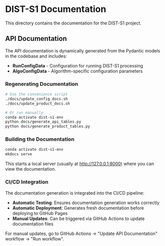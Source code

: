 # DIST-S1 Documentation

This directory contains the documentation for the DIST-S1 project.

## API Documentation

The API documentation is dynamically generated from the Pydantic models in the codebase and includes:

- **RunConfigData** - Configuration for running DIST-S1 processing
- **AlgoConfigData** - Algorithm-specific configuration parameters

### Regenerating Documentation

```bash
# Use the convenience script
./docs/update_config_docs.sh
./docs/update_product_docs.sh

# Or run manually
conda activate dist-s1-env
python docs/generate_api_tables.py
python docs/generate_product_tables.py
```

### Building the Documentation

```bash
conda activate dist-s1-env
mkdocs serve
```

This starts a local server (usually at http://127.0.0.1:8000) where you can view the documentation.

### CI/CD Integration

The documentation generation is integrated into the CI/CD pipeline:
- **Automatic Testing**: Ensures documentation generation works correctly
- **Automatic Deployment**: Generates fresh documentation before deploying to GitHub Pages
- **Manual Updates**: Can be triggered via GitHub Actions to update documentation files

For manual updates, go to GitHub Actions → "Update API Documentation" workflow → "Run workflow".


